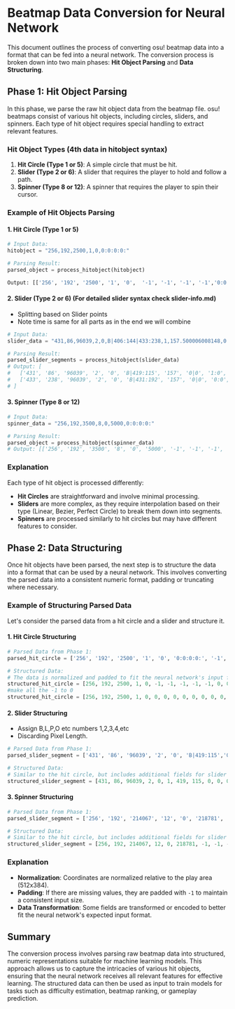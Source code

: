 
# Beatmap Data Conversion for Neural Network

This document outlines the process of converting osu! beatmap data into a format that can be fed into a neural network. The conversion process is broken down into two main phases: **Hit Object Parsing** and **Data Structuring**.

## Phase 1: Hit Object Parsing

In this phase, we parse the raw hit object data from the beatmap file. osu! beatmaps consist of various hit objects, including circles, sliders, and spinners. Each type of hit object requires special handling to extract relevant features.

### Hit Object Types (4th data in hitobject syntax)

1. **Hit Circle (Type 1 or 5)**: A simple circle that must be hit.
2. **Slider (Type 2 or 6)**: A slider that requires the player to hold and follow a path.
3. **Spinner (Type 8 or 12)**: A spinner that requires the player to spin their cursor.

### Example of Hit Objects Parsing

#### 1. Hit Circle (Type 1 or 5)

```python
# Input Data:
hitobject = "256,192,2500,1,0,0:0:0:0:"

# Parsing Result:
parsed_object = process_hitobject(hitobject)

Output: [['256', '192', '2500', '1', '0',  '-1', '-1', '-1', '-1','0:0:0:0:', '-1']]
```

#### 2. Slider (Type 2 or 6) (For detailed slider syntax check slider-info.md) 
- Splitting based on Slider points
- Note time is same for all parts as in the end we will combine

```python
# Input Data:
slider_data = "431,86,96039,2,0,B|406:144|433:238,1,157.500006008148,0|0,1:0|0:0,0:0:0:0:"

# Parsing Result:
parsed_slider_segments = process_hitobject(slider_data)
# Output: [
#   ['431', '86', '96039', '2', '0', 'B|419:115', '157', '0|0', '1:0', '0:0:0:0:', '0'],
#   ['433', '238', '96039', '2', '0', 'B|431:192', '157', '0|0', '0:0', '0:0:0:0:', '2']
# ]
```

#### 3. Spinner (Type 8 or 12)

```python
# Input Data:
spinner_data = "256,192,3500,8,0,5000,0:0:0:0:"

# Parsing Result:
parsed_object = process_hitobject(spinner_data)
# Output: [['256', '192', '3500', '8', '0', '5000', '-1', '-1', '-1', '0:0:0:0:', '-1']]
```

### Explanation

Each type of hit object is processed differently:

- **Hit Circles** are straightforward and involve minimal processing.
- **Sliders** are more complex, as they require interpolation based on their type (Linear, Bezier, Perfect Circle) to break them down into segments.
- **Spinners** are processed similarly to hit circles but may have different features to consider.

## Phase 2: Data Structuring

Once hit objects have been parsed, the next step is to structure the data into a format that can be used by a neural network. This involves converting the parsed data into a consistent numeric format, padding or truncating where necessary.

### Example of Structuring Parsed Data

Let's consider the parsed data from a hit circle and a slider and structure it.

#### 1. Hit Circle Structuring

```python
# Parsed Data from Phase 1:
parsed_hit_circle = ['256', '192', '2500', '1', '0', '0:0:0:0:', '-1', '-1', '-1', '-1', '-1']

# Structured Data:
# The data is normalized and padded to fit the neural network's input format.
structured_hit_circle = [256, 192, 2500, 1, 0, -1, -1, -1, -1, -1, 0, 0, 0, 0, 0, -1]
#make all the -1 to 0
structured_hit_circle = [256, 192, 2500, 1, 0, 0, 0, 0, 0, 0, 0, 0, 0, 0, 0, 0]
```

#### 2. Slider Structuring
- Assign B,L,P,O etc numbers 1,2,3,4,etc
- Discarding Pixel Length.

```python
# Parsed Data from Phase 1:
parsed_slider_segment = ['431', '86', '96039', '2', '0', 'B|419:115','0', '157', '0|0', '1:0|0:0', '0:0:0:0:', '0']

# Structured Data:
# Similar to the hit circle, but includes additional fields for slider data.
structured_slider_segment = [431, 86, 96039, 2, 0, 1, 419, 115, 0, 0, 0, 1, 0, 0, 0, 0, 0, 0, 0, 0]
```
#### 3. Spinner Structuring

```python
# Parsed Data from Phase 1:
parsed_slider_segment = ['256', '192', '214067', '12', '0', '218781',  '-1', '-1', '-1', '0:0:0:0:', '-1']

# Structured Data:
# Similar to the hit circle, but includes additional fields for slider data.
structured_slider_segment = [256, 192, 214067, 12, 0, 218781, -1, -1, -1, -1, -1, -1, -1, -1, 0, 0, 0, 0, 0, -1]
```

### Explanation

- **Normalization**: Coordinates are normalized relative to the play area (512x384).
- **Padding**: If there are missing values, they are padded with `-1` to maintain a consistent input size.
- **Data Transformation**: Some fields are transformed or encoded to better fit the neural network's expected input format.

## Summary

The conversion process involves parsing raw beatmap data into structured, numeric representations suitable for machine learning models. This approach allows us to capture the intricacies of various hit objects, ensuring that the neural network receives all relevant features for effective learning. The structured data can then be used as input to train models for tasks such as difficulty estimation, beatmap ranking, or gameplay prediction.
